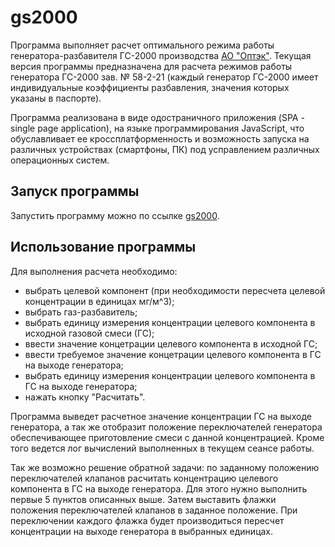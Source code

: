 # gs2000

Программа выполняет расчет оптимального режима работы генератора-разбавителя ГС-2000 производства [АО "Оптэк"](https://optec.ru).
Текущая версия программы предназначена для расчета режимов работы генератора ГС-2000 зав. № 58-2-21 (каждый генератор ГС-2000
имеет индивидуальные коэффициенты разбавления, значения которых указаны в паспорте).

Программа реализована в виде одостраничного приложения (SPA - single page application),
на языке программирования JavaScript, что обуславливает ее кроссплатформенность
и возможность запуска на различных устройствах (смартфоны, ПК) под усправлением
различных операционных систем.

## Запуск программы

Запустить программу можно по ссылке [gs2000](https://ave6990.github.io/gs2000/gs2000.html).

## Использование программы

Для выполнения расчета необходимо:
* выбрать целевой компонент (при необходимости пересчета целевой концентрации в единицах мг/м^3);
* выбрать газ-разбавитель;
* выбрать единицу измерения концентрации целевого компонента в исходной газовой смеси (ГС);
* ввести значение концетрации целевого компонента в исходной ГС;
* ввести требуемое значение концетрации целевого компонента в ГС на выходе генератора;
* выбрать единицу измерения концентрации целевого компонента в ГС на выходе генератора;
* нажать кнопку "Расчитать".

Программа выведет расчетное значение концентрации ГС на выходе генератора, а так
же отобразит положение переключателей генератора обеспечивающее приготовление
смеси с данной концентрацией. Кроме того ведется лог вычислений выполненных в
текущем сеансе работы.

Так же возможно решение обратной задачи: по заданному положению переключателей клапанов расчитать
концентрацию целевого компонента в ГС на выходе генератора. Для этого нужно выполнить первые 5 пунктов
описанных выше. Затем выставить флажки положения переключателей клапанов в заданное положение. 
При переключении каждого флажка будет производиться пересчет концентрации на выходе генератора в выбранных единицах.
